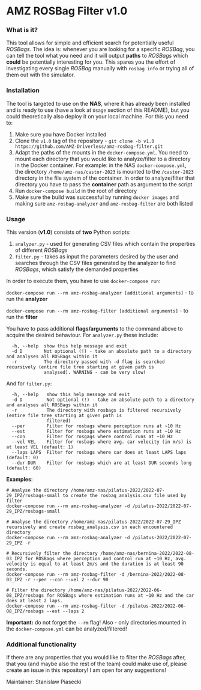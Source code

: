 # AMZ ROSBag Filter v1.0
### What is it?
This tool allows for simple and efficient search for potentially useful _ROSBags_. The idea is: whenever you are looking for a specific _ROSBag_, you can tell the tool what you need and it will output **paths** to _ROSBags_ which **could** be potentially interesting for you. This spares you the effort of investigating every single _ROSBag_ manually with `rosbag info` or trying all of them out with the simulator.
### Installation
The tool is targeted to use on the **NAS**, where it has already been installed and is ready to use (have a look at `Usage` section of this README), but you could theoretically also deploy it on your local machine. For this you need to:
1. Make sure you have Docker installed
2. Clone the `v1.0` tag of the repository - `git clone -b v1.0 https://github.com/AMZ-Driverless/amz-rosbag-filter.git`
3. Adapt the paths of the mounts in the `docker-compose.yml`. You need to mount each directory that you would like to analyze/filter to a directory in the Docker container. For example: in the NAS `docker-compose.yml`, the directory `/home/amz-nas/castor-2023` is mounted to the `/castor-2023` directory in the file system of the container. In order to analyze/filter that directory you have to pass the **container** path as argument to the script
4. Run `docker-compose build` in the root of directory
5. Make sure the build was successful by running `docker images` and making sure `amz-rosbag-analyzer` and `amz-rosbag-filter` are both listed

### Usage
This version (**v1.0**) consists of **two** Python scripts:
1. `analyzer.py` - used for generating CSV files which contain the properties of different _ROSBags_
2. `filter.py` - takes as input the parameters desired by the user and searches through the CSV files generated by the analyzer to find _ROSBags_, which satisfy the demanded properties

In order to execute them, you have to use `docker-compose run`:

`docker-compose run --rm amz-rosbag-analyzer [additional arguments]` - to run the **analyzer**

`docker-compose run --rm amz-rosbag-filter [additional arguments]` - to run the **filter**

You have to pass additional **flags/arguments** to the command above to acquire the desired behaviour.
For `analyzer.py` these include:
```
  -h, --help  show this help message and exit
  -d D        Not optional (!) - take an absolute path to a directory and analyses all ROSBags within it
  -r          The directory passed with -d flag is searched recursively (entire file tree starting at given path is
              analysed). WARNING - can be very slow!
```
And for `filter.py`:
```
  -h, --help   show this help message and exit
  -d D         Not optional (!) - take an absolute path to a directory and analyses all ROSBags within it
  -r           The directory with rosbags is filtered recursively (entire file tree starting at given path is
               filtered)
  --per        Filter for rosbags where perception runs at ~10 Hz
  --est        Filter for rosbags where estimation runs at ~10 Hz
  --con        Filter for rosgags where control runs at ~10 Hz
  --vel VEL    Filter for rosbags where avg. car velocity (in m/s) is at least VEL (default: 1)
  --laps LAPS  Filter for rosbags where car does at least LAPS laps (default: 0)
  --dur DUR    Filter for rosbags which are at least DUR seconds long (default: 60)
```

**Examples**:
```
# Analyse the directory /home/amz-nas/pilatus-2022/2022-07-29_IPZ/rosbags-small to create the rosbag_analysis.csv file used by filter
docker-compose run --rm amz-rosbag-analyzer -d /pilatus-2022/2022-07-29_IPZ/rosbags-small

# Analyse the directory /home/amz-nas/pilatus-2022/2022-07-29_IPZ recursively and create rosbag_analysis.csv in each encountered directory
docker-compose run --rm amz-rosbag-analyzer -d /pilatus-2022/2022-07-29_IPZ -r

# Recursively filter the directory /home/amz-nas/bernina-2022/2022-08-03_IPZ for ROSBags where perception and control run at ~10 Hz, avg. velocity is equal to at least 2m/s and the duration is at least 90 seconds.
docker-compose run --rm amz-rosbag-filter -d /bernina-2022/2022-08-03_IPZ -r --per --con --vel 2 --dur 90

# Filter the directory /home/amz-nas/pilatus-2022/2022-06-08_IPZ/rosbags for ROSBags where estimation runs at ~10 Hz and the car does at least 2 laps.
docker-compose run --rm amz-rosbag-filter -d /pilatus-2022/2022-06-08_IPZ/rosbags --est --laps 2
```

**Important:** do not forget the `--rm` flag! Also - only directories mounted in the `docker-compose.yml` can be analyzed/filtered!

### Additional functionality
If there are any properties that you would like to filter the _ROSBags_ after, that you (and maybe also the rest of the team) could make use of, please create an issue in this repository! I am open for any suggestions!


Maintainer: Stanislaw Piasecki